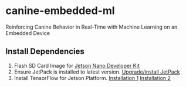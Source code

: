 # canine-embedded-ml
Reinforcing Canine Behavior in Real-Time with Machine Learning on an Embedded Device

## Install Dependencies
1. Flash SD Card Image for [Jetson Nano Developer Kit](https://developer.nvidia.com/embedded/jetpack)
2. Ensure JetPack is installed to latest version. [Upgrade/install JetPack](https://docs.nvidia.com/jetson/jetpack/install-jetpack/index.html)
3. Install TensorFlow for Jetson Platform. [Installation 1](https://docs.nvidia.com/deeplearning/frameworks/install-tf-jetson-platform/index.html) [Installation 2](https://forums.developer.nvidia.com/t/official-tensorflow-for-jetson-nano/71770)
